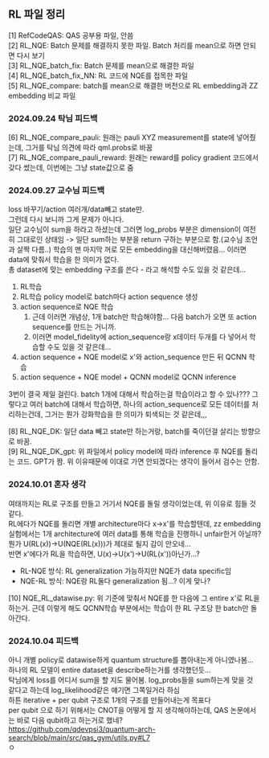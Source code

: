 ## RL 파일 정리

[1] RefCodeQAS: QAS 공부용 파일, 안씀 \
[2] RL_NQE: Batch 문제를 해결하지 못한 파일. Batch 처리를 mean으로 하면 안되면 다시 보기 \
[3] RL_NQE_batch_fix: Batch 문제를 mean으로 해결한 파일 \
[4] RL_NQE_batch_fix_NN: RL 코드에 NQE를 접목한 파일 \
[5] RL_NQE_compare: batch를 mean으로 해결한 버전으로 RL embedding과 ZZ embedding 비교 파일 

### 2024.09.24 탁님 피드백

[6] RL_NQE_compare_pauli: 원래는 pauli XYZ measurement를 state에 넣어줬는데, 그거를 탁님 의견에 따라 qml.probs로 바꿈 \
[7] RL_NQE_compare_pauli_reward: 원래는 reward를 policy gradient 코드에서 갖다 썼는데, 이번에는 그냥 state값으로 줌 

### 2024.09.27 교수님 피드백

loss 바꾸기/action 여러개/data빼고 state만.\
그런데 다시 보니까 그게 문제가 아니다.\
일단 교수님이 sum을 하라고 하셨는데 그러면 log_probs 부분은 dimension이 여전히 그대로인 상태임 -> 일단 sum하는 부분을 return 구하는 부분으로 함.(교수님 조언과 살짝 다름..)
학습의 맨 마지막 꺼로 모든 embedding을 대신해버렸음... 이러면 data에 맞춰서 학습을 한 의미가 없다.\
총 dataset에 맞는 embedding 구조를 쓴다 - 라고 해석할 수도 있을 것 같은데...
1) RL학습
2) RL학습 policy model로 batch마다 action sequence 생성
3) action sequence로 NQE 학습
   1) 근데 이러면 개념상, 1개 batch만 학습해야함... 다음 batch가 오면 또 action sequence를 만드는 거니까.
   2) 이러면 model_fidelity에 action_sequence랑 x데이터 두개를 다 넣어서 학습할 수도 있을 것 같은데...
4) action sequence + NQE model로 x'와 action_sequence 만든 뒤 QCNN 학습
5) action sequence + NQE model + QCNN model로 QCNN inference

3번이 결국 제일 걸린다. batch 1개에 대해서 학습하는걸 학습이라고 할 수 있나??? 그렇다고 여러 batch에 대해서 학습하면, 하나의 action_sequence로 모든 데이터를 처리하는건데, 그거는 뭔가 강화학습을 한 의미가 퇴색되는 것 같은데,,,


[8] RL_NQE_DK: 일단 data 빼고 state만 하는거랑, batch를 죽이던걸 살리는 방향으로 바꿈. \
[9] RL_NQE_DK_gpt: 위 파일에서 policy model에 따라 inference 후 NQE를 돌리는 코드. GPT가 짬. 위 이유때문에 이대로 가면 안되겠다는 생각이 들어서 검수는 안함. 

### 2024.10.01 혼자 생각
여태까지는 RL로 구조를 만들고 거기서 NQE를 돌릴 생각이었는데, 위 이유로 힘들 것 같다.\
RL에다가 NQE를 돌리면 개별 architecture마다 x->x'를 학습할텐데, zz embedding 실험에서는 1개 architecture에 여러 data를 통해 학습을 진행하니 unfair한거 아닐까?\
뭔가 U(RL(x))->U(NQE(RL(x)))가 제대로 될지 감이 안오네...\
반면 x'에다가 RL을 학습하면, U(x)->U(x')->U(RL(x'))아닌가...?
- RL-NQE 방식: RL generalization 가능하지만 NQE가 data specific임
- NQE-RL 방식: NQE랑 RL둘다 generalization 됨...? 이게 맞나?

[10] NQE_RL_datawise.py: 위 기준에 맞춰서 NQE를 한 다음에 그 entire x'로 RL을 하는거. 근데 이렇게 해도 QCNN학습 부분에서는 학습이 한 RL 구조당 한 batch만 돌아간다.

### 2024.10.04 피드백
아니 개별 policy로 datawise하게 quantum structure를 뽑아내는게 아니였나봄...\
하나의 RL 모델이 entire dataset을 describe하는거를 생각했던듯...\
탁님에게 loss를 어디서 sum을 할 지도 물어봄. log_probs들을 sum하는게 맞을 것 같다고 하는데 log_likelihood같은 얘기면 그쪽일거라 하심\
하튼 iterative + per qubit 구조로 1개의 구조를 만들어내는게 목표다\
per qubit 으로 하기 위해서는 CNOT을 어떻게 할 지 생각해야하는데, QAS 논문에서는 바로 다음 qubit하고 하는거로 했네?\
https://github.com/qdevpsi3/quantum-arch-search/blob/main/src/qas_gym/utils.py#L7 \
ㅇ
